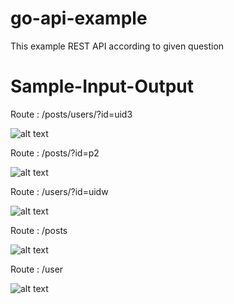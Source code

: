 # go-api-example

This example REST API according to given question

# Sample-Input-Output

Route : /posts/users/?id=uid3

![alt text](https://res.cloudinary.com/blog2345/image/upload/v1633752666/Screenshot_from_2021-10-09_09-40-50_zhcxbj.png)

Route : /posts/?id=p2

![alt text](https://res.cloudinary.com/blog2345/image/upload/v1633752666/Screenshot_from_2021-10-09_09-40-48_ra24mx.png)

Route : /users/?id=uidw

![alt text](https://res.cloudinary.com/blog2345/image/upload/v1633752666/Screenshot_from_2021-10-09_09-40-44_d5glng.png)

Route : /posts

![alt text](https://res.cloudinary.com/blog2345/image/upload/v1633752666/Screenshot_from_2021-10-09_09-40-46_oxhqcq.png)

Route : /user

![alt text](https://res.cloudinary.com/blog2345/image/upload/v1633752666/Screenshot_from_2021-10-09_09-40-41_mkk8k6.png)
